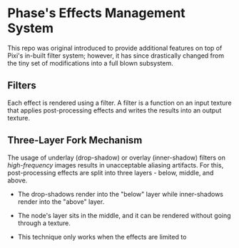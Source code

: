 # Phase's Effects Management System

This repo was original introduced to provide additional features on top of Pixi's in-built filter system; however,
it has since drastically changed from the tiny set of modifications into a full blown subsystem.

## Filters

Each effect is rendered using a filter. A filter is a function on an input texture that applies post-processing
effects and writes the results into an output texture.

## Three-Layer Fork Mechanism

The usage of underlay (drop-shadow) or overlay (inner-shadow) filters on _high-frequency_ images results in unacceptable aliasing artifacts. For this, post-processing effects are split into three layers - below, middle, and above.

* The drop-shadows render into the "below" layer while inner-shadows render into the "above" layer.

* The node's layer sits in the middle, and it can be rendered without going through a texture.

* This technique only works when the effects are limited to 
